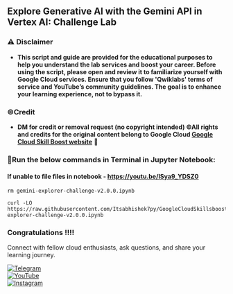## Explore Generative AI with the Gemini API in Vertex AI: Challenge Lab


### ⚠️ Disclaimer
- **This script and guide are provided for  the educational purposes to help you understand the lab services and boost your career. Before using the script, please open and review it to familiarize yourself with Google Cloud services. Ensure that you follow 'Qwiklabs' terms of service and YouTube’s community guidelines. The goal is to enhance your learning experience, not to bypass it.**

### ©Credit
- **DM for credit or removal request (no copyright intended) ©All rights and credits for the original content belong to Google Cloud [Google Cloud Skill Boost website](https://www.cloudskillsboost.google/)** 🙏



### 🚀Run the below commands in Terminal in Jupyter Notebook:
#### If unable to file files in notebook - https://youtu.be/ISya9_YDSZ0

```
rm gemini-explorer-challenge-v2.0.0.ipynb

curl -LO https://raw.githubusercontent.com/Itsabhishek7py/GoogleCloudSkillsboost/refs/heads/main/Explore%20Generative%20AI%20with%20the%20Gemini%20API%20in%20Vertex%20AI%3A%20Challenge%20Lab/ssa/gemini-explorer-challenge-v2.0.0.ipynb

```
### Congratulations !!!!

Connect with fellow cloud enthusiasts, ask questions, and share your learning journey.  

[![Telegram](https://img.shields.io/badge/Telegram_Group-2CA5E0?style=for-the-badge&logo=telegram&logoColor=white)](https://t.me/+gBcgRTlZLyM4OGI1)  
[![YouTube](https://img.shields.io/badge/Subscribe-FF0000?style=for-the-badge&logo=youtube&logoColor=white)](https://www.youtube.com/@drabhishek.5460?sub_confirmation=1)  
[![Instagram](https://img.shields.io/badge/Follow-%23E4405F?style=for-the-badge&logo=instagram&logoColor=white)](https://www.instagram.com/drabhishek.5460/) 
